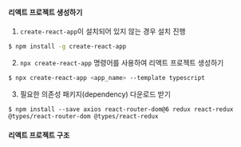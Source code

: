 #### 리액트 프로젝트 생성하기
1. `create-react-app`이 설치되어 있지 않는 경우 설치 진행
```bash
$ npm install -g create-react-app
```

2. `npx create-react-app` 명령어를 사용하여 리액트 프로젝트 생성하기
```bash
$ npx create-react-app <app_name> --template typescript
```

3. 필요한 의존성 패키지(dependency) 다운로드 받기
```
$ npm install --save axios react-router-dom@6 redux react-redux @types/react-router-dom @types/react-redux
```
#### 리액트 프로젝트 구조
